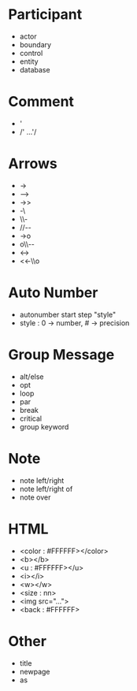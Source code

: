 # Participant

- actor
- boundary
- control
- entity
- database

# Comment

- '
- /' ...'/

# Arrows

- ->
- -->
- ->>
- -\
- \\\\-
- //--
- ->o
- o\\\\--
- <->
- <<-\\\\o

# Auto Number

- autonumber start step "style"
- style : 0 -> number, # -> precision

# Group Message

- alt/else
- opt
- loop
- par
- break
- critical
- group keyword

# Note

- note left/right
- note left/right of
- note over

# HTML

- \<color : #FFFFFF>\</color>
- \<b>\</b>
- \<u : #FFFFFF>\</u>
- \<i>\</i>
- \<w>\</w>
- \<size : nn>
- \<img src="..."></img>
- \<back : #FFFFFF></back>

# Other

- title
- newpage
- as
